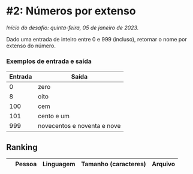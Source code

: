 # #2: Números por extenso

_Início do desafio: quinta-feira, 05 de janeiro de 2023._

Dado uma entrada de inteiro entre 0 e 999 (incluso), retornar o nome por extenso do número.

### Exemplos de entrada e saída

| Entrada | Saída                       |
| ------- | --------------------------- |
| 0       | zero                        |
| 8       | oito                        |
| 100     | cem                         |
| 101     | cento e um                  |
| 999     | novecentos e noventa e nove |

## Ranking

|     | Pessoa | Linguagem | Tamanho (caracteres) | Arquivo |
| --: | ------ | --------- | -------------------- | ------- |
